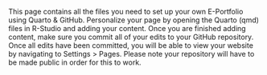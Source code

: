 This page contains all the files you need to set up your own E-Portfolio using Quarto & GitHub. Personalize your page by opening the Quarto (qmd) files in R-Studio and adding your content. Once you are finished adding content, make sure you commit all of your edits to your GitHub repository. Once all edits have been committed, you will be able to view your website by navigating to Settings > Pages. Please note your repository will have to be made public in order for this to work. 
